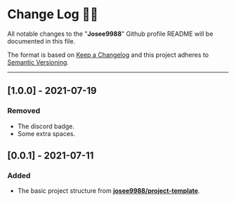 <!-- markdownlint-disable MD024-->
# **Change Log** 📜📝

All notable changes to the "**Josee9988**" Github profile README will be documented in this file.

The format is based on [Keep a Changelog](https://keepachangelog.com/en/1.0.0/) and this project adheres to [Semantic Versioning](https://semver.org/spec/v2.0.0.html).

---

## [**1.0.0**] - 2021-07-19

### Removed

* The discord badge.
* Some extra spaces.

## [**0.0.1**] - 2021-07-11

### Added

* The basic project structure from **[josee9988/project-template](https://github.com/Josee9988/project-template)**.
